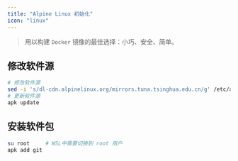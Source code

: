 ```yaml
---
title: "Alpine Linux 初始化"
icon: "linux"
---
```


> 用以构建 `Docker` 镜像的最佳选择：小巧、安全、简单。

## 修改软件源

```sh
# 修改软件源
sed -i 's/dl-cdn.alpinelinux.org/mirrors.tuna.tsinghua.edu.cn/g' /etc/apk/repositories
# 更新软件源
apk update
```

## 安装软件包

``` sh
su root 	# WSL中需要切换到 root 用户
apk add git
```